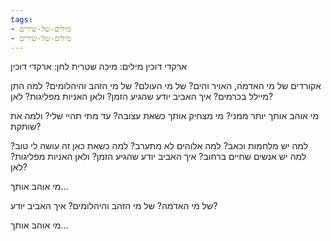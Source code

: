 ```yaml
---
tags:
- מילים-של-שירים
- מילים-של-שירים
---
```



ארקדי דוכין
מילים: מיכה שטרית
לחן: ארקדי דוכין

אקורדים 
של מי האדמה, האויר והים?
של מי העולם?
של מי הזהב והיהלומים?
למה התן מיילל בכרמים?
איך האביב יודע שהגיע הזמן?
ולאן האניות מפליגות? לאן?

מי אוהב אותך יותר ממני?
מי מצחיק אותך כשאת עצובה?
עד מתי תהיי שלי?
ולמה את שותקת?

למה יש מלחמות וכאב?
למה אלוהים לא מתערב?
למה כשאת כאן זה עושה לי טוב?
למה יש אנשים שחיים ברחוב?
איך האביב יודע שהגיע הזמן?
ולאן האניות מפליגות? לאן?

מי אוהב אותך...

של מי האדמה?
של מי הזהב והיהלומים?
איך האביב יודע?

מי אוהב אותך...
